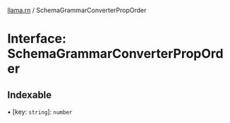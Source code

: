 [llama.rn](../README.md) / SchemaGrammarConverterPropOrder

# Interface: SchemaGrammarConverterPropOrder

## Indexable

▪ [key: `string`]: `number`
